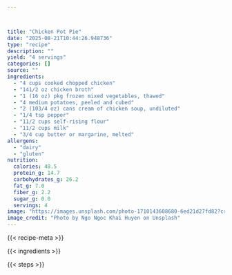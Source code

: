 ```yaml
---



title: "Chicken Pot Pie"
date: "2025-08-21T10:44:26.948736"
type: "recipe"
description: ""
yield: "4 servings"
categories: []
source: ""
ingredients:
  - "4 cups cooked chopped chicken"
  - "141/2 oz chicken broth"
  - "1 (16 oz) pkg frozen mixed vegetables, thawed"
  - "4 medium potatoes, peeled and cubed"
  - "2 (103/4 oz) cans cream of chicken soup, undiluted"
  - "1/4 tsp pepper"
  - "11/2 cups self-rising flour"
  - "11/2 cups milk"
  - "3/4 cup butter or margarine, melted"
allergens:
  - "dairy"
  - "gluten"
nutrition:
  calories: 48.5
  protein_g: 14.7
  carbohydrates_g: 26.2
  fat_g: 7.0
  fiber_g: 2.2
  sugar_g: 0.0
  servings: 4
image: "https://images.unsplash.com/photo-1710143608680-6ed21d27fd82?crop=entropy&cs=tinysrgb&fit=max&fm=jpg&ixid=M3w3OTQ5MzV8MHwxfHNlYXJjaHwxfHxjaGlja2VuJTIwcG90JTIwcGllJTIwZm9vZHxlbnwxfDB8fHwxNzU1ODA0NTc4fDA&ixlib=rb-4.1.0&q=80&w=1080"
image_credit: "Photo by Ngo Ngoc Khai Huyen on Unsplash"
---
```


{{< recipe-meta >}}

{{< ingredients >}}

{{< steps >}}
